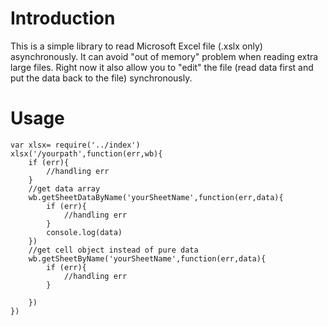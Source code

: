 # Introduction
This is a simple library to read Microsoft Excel file (.xslx only) asynchronously. It can avoid "out of memory" problem when reading extra large files. Right now it also allow you to "edit" the file (read data first and put the data back to the file) synchronously.  

# Usage


	var xlsx= require('../index')
	xlsx('/yourpath',function(err,wb){
		if (err){
			//handling err
		}
		//get data array 
		wb.getSheetDataByName('yourSheetName',function(err,data){
			if (err){
				//handling err
			}
			console.log(data)
		})
		//get cell object instead of pure data
		wb.getSheetByName('yourSheetName',function(err,data){
			if (err){
				//handling err
			}
			
		})
	})
	
 
